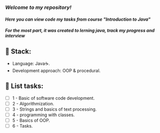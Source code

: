 ### _Welcome to my repository!_
#### _Here you can view code my tasks from course "Introduction to Java"_
#### _For the most part, it was created to lerning java, track my progress and interview_
## 🎸 Stack:
- Language: Java☕.
- Development approach: OOP & procedural.
## 📌 List tasks: 
- [ ] 1 - Basic of software code development.
- [ ] 2 - Algorithmization.
- [ ] 3 - Strings and basics of text processing.
- [ ] 4 - programming with classes.
- [ ] 5 - Basics of OOP.
- [ ] 6 - Tasks.
